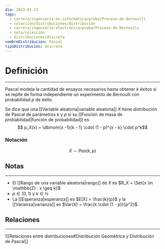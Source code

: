 ```yaml
---
dia: 2023-01-23
tags:
  - carrera/ingeniería-en-informática/proba/Proceso-de-Bernoulli
  - colección/distribuciones/distribución
  - carrera/ingeniería-electrónica/proba/Proceso-de-Bernoulli
  - nota/colección
  - distribuciones/discreta
nombreDistribucion: Pascal
tipoDistribucion: discreta
---
```

# Definición
---
Pascal modela la cantidad de ensayos necesarios hasta obtener $k$ éxitos si se repite de forma independiente un experimento de Bernoulli con probabilidad $p$ de éxito.

Se dice que una [[Variable aleatoria|variable aleatoria]] $X$ tiene distribución de Pascal de parámetros $k$ y $p$ si su [[Función de masa de probabilidad|función de probabilidad]] es $$ p_X(x) = \dbinom{x -1}{k - 1} \cdot (1 - p)^{x - k} \cdot p^k$$
### Notación
$$ X \sim Pas(k, p) $$

## Notas
---
* El [[Rango de una variable aleatoria|rango]] de $X$ es $R_X = \Set{x \in \mathbb{Z} : x \geq k}$ 
* $p \in (0, 1)$ y $k \in \mathbb{N}$ 
* La [[Esperanza|esperanza]] es $E[X] = \frac{k}{p}$ y la [[Varianza|varianza]] es $Var(X) = \frac{k \cdot (1 - p)}{p^2}$.

## Relaciones
---
![[Relaciones entre distribuciones#Distribución Geométrica y Distribución de Pascal]]